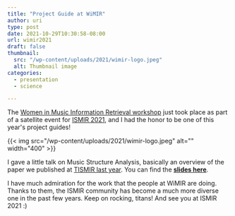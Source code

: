 ```yaml
---
title: "Project Guide at WiMIR"
author: uri
type: post
date: 2021-10-29T10:30:58-08:00
url: wimir2021
draft: false
thumbnail:
  src: "/wp-content/uploads/2021/wimir-logo.jpeg"
  alt: Thumbnail image
categories:
  - presentation
  - science

---
```


The [Women in Music Information Retrieval workshop](https://wimir.wordpress.com/2021/09/24/wimir-workshop-2021-project-guides/) just took place as part of a satellite event for [ISMIR 2021](https://ismir2021.ismir.net/), and I had the honor to be one of this year's project guides!

{{< img src="/wp-content/uploads/2021/wimir-logo.jpeg" alt="" width="400" >}}

I gave a little talk on Music Structure Analysis, basically an overview of the paper we published at [TISMIR last year](https://transactions.ismir.net/articles/10.5334/tismir.54/).
You can find the **[slides here](https://ccrma.stanford.edu/~urinieto/MARL/publications/20211025-WiMIRWorkshop.pdf)**.

I have much admiration for the work that the people at WiMIR are doing. 
Thanks to them, the ISMIR community has become a much more diverse one in the past few years.
Keep on rocking, titans! And see you at ISMIR 2021 :)

